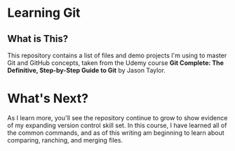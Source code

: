 # Learning Git

## What is This?
This repository contains a list of files and demo projects I'm using to master Git and GitHub concepts, taken from the Udemy course **Git Complete: The Definitive, Step-by-Step Guide to Git** by Jason Taylor.

# What's Next?
As I learn more, you'll see the repository continue to grow to show evidence of my expanding version control skill set. In this course, I have learned all of the common commands, and as of this writing am beginning to learn about comparing, ranching, and merging files.
